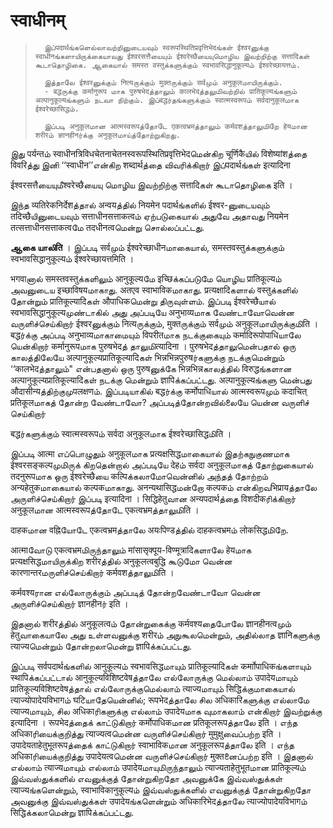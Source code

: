 
# स्वाधीनम्


>		இப்पदार्थங்களெல்லாவற்றினுடையவும் स्वरूपस्थितिप्रवृत्तिभेदங்கள் ईश्वरனுக்கு स्वाधीनங்களாயிருக்கையாவது ईश्वरसत्तैயையும் ईश्वरेच्छैயையுமொழிய இவற்றிற்கு सत्तादिகள் கூடாதொழிகை. ஆகையால் समस्त वस्तुக்களுக்கும் स्वभावसिद्धानुकूल्यம் ईश्वरेच्छायत्तம். 
>		
>		இத்தாலே ईश्वरனுக்கும் नित्यருக்கும் मुक्तருக்கும் सर्वமும் अनुकूलமாயிருக்கும். 
>		- बद्धருக்கு कर्मानुरूप மாக पुरुषभेदத்தாலும் कालभेदத்தலுமிவற்றில் प्रातिकूल्यங்களும் अल्पानुकूल्यங்களும் நடவா நிற்கும். இப்बद्धர்தங்களுக்கும் स्वात्मस्वरूपம் सर्वदानुकूलமாக ईश्वरेच्छासिद्धம். 
>		
>		இப்படி अनुकूलமான आत्मस्वरूपத்தோடே एकत्वभ्रमத்தாலும் कर्मवशத்தாலுமிறே हेयமான शरीरம் ज्ञानहीनர்க்கு अनुकूलமாய்த்தோற்றுகிறது. 
>		

 இது पर्यन्तம் स्वाधीनत्रिविधचेतनाचेतनस्वरूपस्थितिप्रवृत्तिभेदமென்கிற चूर्णिकैயில் विशेष्यांशத்தை विवरिத்து இனி ‘‘स्वाधीन’’என்கிற शब्दार्थத்தை விவரிக்கிறார் இப்पदार्थங்கள் इत्यादिना

ईश्वरसत्तैயையுமீश्वरेच्छैயையு மொழிய இவற்றிற்கு सत्तादिகள் கூடாதொழிகை इति । 

இந்த व्यतिरेकनिर्देशத்தால் अन्वयத்தில் नियमेन पदार्थங்களில் ईश्वर-னுடையவும் तदिच्छैயினுடையவும் सत्ताधीनसत्ताकत्वம் ஏற்படுகையால் அதுவே அதாவது नियमेन तत्सत्ताधीनसत्ताकत्वமே तदधीनत्वமென்று சொல்லப்பட்டது. 

__ஆகை யாலிति__ । இப்படி सर्वமும் ईश्वरेच्छाधीनமாகையால், समस्तवस्तुக்களுக்கும் स्वभावसिद्धानुकूल्यம் ईश्वरेच्छायत्तमिति । 

भगवाனால் समस्तवस्तुக்களிலும் आनुकूल्यமே इच्छिக்கப்படுமே யொழிய प्रातिकूल्यம் அவனுடைய इच्छाविषयமாகாது. अतएव स्वाभाविकமாகாது. प्रत्यक्षादिகளால் वस्तुக்களில் தோன்றும் प्रातिकूल्यादिகள் औपाधिकமென்று திருவுள்ளம். இப்படி ईश्वरेच्छैயால் स्वभावसिद्धानुकूल्यமுண்டாகில் அது அப்படியே अनुभाव्यமாக வேண்டாவோவென்ன வருளிச்செய்கிறார் ईश्वरனுக்கும் नित्यருக்கும், मुक्तருக்கும் सर्वமும் अनुकूलமாயிருக்குமிति । बद्धர்க்கு அப்படி अनुभाव्यமாகாமையும் विपरीतமாக நடக்குகையும் कर्मादिरूपोपाधिயாலே யென்கிறார் कर्मानुरूपமாக पुरुषभेदத் தாலுமிत्यादिना । पुरुषभेदத்தாலுமென்பதால் ஒரு காலத்திலேயே अल्पानुकूल्यप्रातिकूल्यादिகள் भिन्नभिन्नपुरुषர்களுக்கு நடக்குமென்றும் ‘‘कालभेदத்தாலும்" என்பதனால் ஒரு पुरुषனுக்கே भिन्नभिन्नகாலத்தில் विरुद्धங்களான अल्पानुकूल्यप्रातिकूल्यादिகள் நடக்கு மென்றும் ज्ञापिக்கப்பட்டது. अल्पानुकूल्यங்களு மென்பது औदासीन्यத்திற்குமுपलक्षणம். இப்படியாகில் बद्धர்க்கு कर्मोपाधिயால் आत्मस्वरूपமும் कदाचित् प्रतिकूलமாகத் தோன்ற வேண்டாவோ? அப்படித்தோன்றவில்லையே யென்ன வருளிச் செய்கிறார்



बद्धர்களுக்கும் स्वात्मस्वरूपம் सर्वदा अनुकूलமாக ईश्वरेच्छासिद्धமிति । 

இப்படி आत्मा எப்பொழுதும் अनुकूलமாக प्रत्यक्षसिद्धமாகையால் இதற்கநுகுணமாக ईश्वरसङ्कल्पமுமிருக் கிறதென்றால் அப்படியே देहம் सर्वदा अनुकूलமாகத் தோற்றுகையால் तदनुरूपமாக ஒரு ईश्वरेच्छैயை कल्पिக்கலாமோவென்னில் அந்தத் தோற்றம் अन्यहेतुकமாகையால் कल्पकமாகாது. अनन्यथासिद्धமன்றோ कल्पकம் என்கிறவभिप्रायத்தாலே அருளிச்செய்கிறார் இப்படி इत्यादिना । सिद्धिहेतुவான अन्यपदार्थத்தை विशदीकரிக்கிறார் अनुकूलமான आत्मस्वरूपத்தோடே एकत्वभ्रमத்தாலுமிति । 



दाहकமான वह्निயோடே एकत्वभ्रमத்தாலே अयःपिण्डத்தில் दाहकत्वभ्रमம் लोकसिद्धமிறே. 

आत्माவோடு एकत्वभ्रमமிருந்தாலும் मांसासृक्पूय-विण्मूत्रादिகளாலே हेयமாக प्रत्यक्षसिद्धமாயிருக்கிற शरीरத்தில் अनुकूलत्वबुद्धि கூடுமோ வென்ன कारणान्तरமருளிச்செய்கிறார் कर्मवशத்தாலுமிति । 

कर्मवश्यரான எல்லோருக்கும் அப்படித் தோன்றவேண்டாவோ வென்ன அருளிச்செய்கிறார் ज्ञानहीनர் इति । 

இதனால் शरीरத்தில் अनुकूलत्वம் தோன்றுகைக்கு कर्मवश्यதைபோலே ज्ञानहीनत्वமும் हेतुவாகையாலே அது உள்ளவனுக்கு शरीरம் அநுகூலமென்றும், அதில்லாத ज्ञानिகளுக்கு त्याज्यமென்றும் தோன்றலாமென்று ज्ञापिக்கப்பட்டது. 



இப்படி सर्वपदार्थங்களில் आनुकूल्यம் स्वभावसिद्धமாயும் प्रातिकूल्यादिகள் कर्माोपाधिकங்களாயும் स्थापिக்கப்பட்டால் आनुकूल्यविशिष्टवेषத்தாலே எல்லோருக்கு மெல்லாம் उपादेयமாயும் प्रातिकूल्यविशिष्टवेषத்தால் எல்லோருக்குமெல்லாம் त्याज्यமாயும் सिद्धिக்குமாகையால் त्याज्योपादेयविभागம் घटिயாதேயென்னில்; रूपभेदத்தாலே சில अधिकारिகளுக்கு எல்லாமே त्याज्यமாயும், சில अधिकाரிகளுக்கு எல்லாம் उपादेयமாக வுமாகலாம் என்கிறார் இவற்றுக்கு इत्यादिना । रूपभेदத்தைக் காட்டுகிறார் कर्मोपाधिकமான प्रतिकूलरूपத்தாலே इति । எந்த अधिकाரியைக்குறித்து त्याज्यत्वமென்ன வருளிச்செய்கிறார் मुमुक्षुவைப்பற்ற इति । उपादेयताहेतुभूतरूपத்தைக் காட்டுகிறார் स्वाभाविकமான अनुकूलरूपத்தாலே इति । எந்த अधिकाரியைக்குறித்து उपादेयत्वமென்ன வருளிச்செய்கிறார் मुक्तனைப்பற்ற इति । இதனால் எல்லாம் त्याज्यமாயும் எல்லாம் उपादेयமாயுமிருந்தாலும் त्याज्यताहेतुभूतமான प्रातिकूल्यம் இவ்வஸ்துக்களில் எவனுக்குத் தோன்றுகிறதோ அவனுக்கே இவ்வஸ்துக்கள் त्याज्यங்களென்றும், स्वाभाविकानुकूल्यம் இவ்வஸ்துக்களில் எவனுக்குத் தோன்றுகிறதோ அவனுக்கு இவ்வஸ்துக்கள் उपादेयங்களென்றும் अधिकारिभेदத்தாலே त्याज्योपादेयविभागம் सिद्धिக்கலாமென்று ज्ञापिக்கப்பட்டது. 